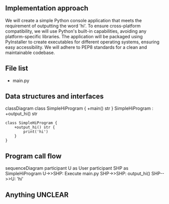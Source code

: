 ## Implementation approach

We will create a simple Python console application that meets the requirement of outputting the word 'hi'. To ensure cross-platform compatibility, we will use Python's built-in capabilities, avoiding any platform-specific libraries. The application will be packaged using PyInstaller to create executables for different operating systems, ensuring easy accessibility. We will adhere to PEP8 standards for a clean and maintainable codebase.

## File list

- main.py

## Data structures and interfaces

classDiagram
    class SimpleHiProgram {
        +main() str
    }
    SimpleHiProgram : +output_hi() str
    
    class SimpleHiProgram {
        +output_hi() str {
            print('hi')
        }
    }

## Program call flow

sequenceDiagram
    participant U as User
    participant SHP as SimpleHiProgram
    U->>SHP: Execute main.py
    SHP->>SHP: output_hi()
    SHP-->>U: 'hi'

## Anything UNCLEAR



